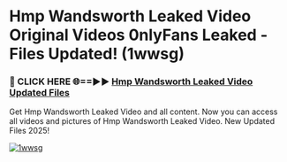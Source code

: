 # Hmp Wandsworth Leaked Video Original Videos 0nlyFans Leaked - Files Updated! (1wwsg)

<h3>🔴 CLICK HERE 🌐==►► <a href="https://tinyurl.com/2wckxsce" rel="nofollow">Hmp Wandsworth Leaked Video Updated Files</a></h3>

Get Hmp Wandsworth Leaked Video and all content. Now you can access all videos and pictures of Hmp Wandsworth Leaked Video. New Updated Files 2025!

[![1wwsg](https://i.imgur.com/AFduVYN.gif)](https://tinyurl.com/2wckxsce)
